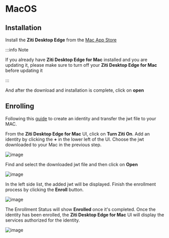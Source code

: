 # MacOS

## Installation

Install the **Ziti Desktop Edge** from the [Mac App Store](https://apps.apple.com/us/app/ziti-tunnel/id1460484572?mt=12)


:::info Note

If you already have **Ziti Desktop Edge for Mac** installed and you are updating it, please make sure to turn off your **Ziti Desktop Edge for Mac** before updating it

:::
 

And after the download and installation is complete, click on **open**

 

## Enrolling 

Following this [guide](/docs/learn/core-concepts/identities/creating) to create an identity and transfer the jwt file to your MAC.

From the **Ziti Desktop Edge for Mac** UI, click on **Turn Ziti On**. Add an identity by clicking the **+** in the lower left of the UI. Choose the jwt downloaded to your Mac in the previous step.


![image](/img/clients/mac-install4.png) 
 

Find and select the downloaded jwt file and then click on **Open**

![image](/img/clients/mac-install5.png) 


In the left side list, the added jwt will be displayed. Finish the enrollment process by clicking the **Enroll** button.


![image](/img/clients/mac-install6.png) 


The Enrollment Status will show **Enrolled** once it's completed. Once the identity has been enrolled, the **Ziti Desktop Edge for Mac** UI will display the services authorized for the identity. 

![image](/img/clients/mac-install7.png) 

